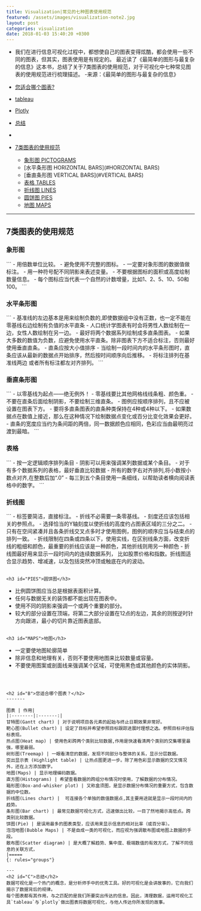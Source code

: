 ```yaml
---
title: Visualization|常见的七种图表使用规范
featured: /assets/images/visualization-note2.jpg
layout: post
categories: visualization
date: 2018-01-03 15:40:20 +0300
---
```


- 我们在进行信息可视化过程中，都想使自己的图表变得炫酷，都会使用一些不同的图表，但其实，图表使用是有规定的。
  最近读了《最简单的图形与最复杂的信息》这本书，总结了关于7类图表的使用规范，对于可视化中七种常见图表的使用规范进行梳理描述。
-来源：《最简单的图形与最复杂的信息》

- [您适合哪个图表?](#B)
- [tableau]("https://www.tableau.com/zh-cn/learn/whitepapers")
- [Plotly](('https://help.plot.ly/group-by/'))
- [总结](#C)

-
- [7类图表的使用规范](#A)
	- [象形图 PICTOGRAMS](#PICTOGRAMS)
	- [水平条形图 HORIZONTAL BARS](#HORIZONTAL BARS)
	- [垂直条形图 VERTICAL BARS](#VERTICAL BARS)
	- [表格 TABLES](#TABLES)
	- [折线图 LINES](#PIES)
	- [圆饼图 PIES](#PIES)
	- [地图 MAPS](#MAPS)



* * *

<h2 id="A">7类图表的使用规范</h2>	


<h3 id="PICTOGRAMS">象形图</h3>
```
- 用倍数单位比较。
- 避免使用不完整的图标。
- 一定要对象形图的数据值做标注。
- 用一种符号配不同阴影来表述变量。
- 不要根据图标的面积或高度绘制数量信息。
- 每个图标应当代表一个自然的计数增量，比如1、2、5、10、50和100。
```

<h3 id="HORIZONTAL BARS">水平条形图</h3>
```
- 基准线的左边基本是用来绘制负数的,即使数据组中没有正数，也一定不能在零基线右边绘制有负值的水平直条 
- 人口统计学图表有时会将男性人数绘制在一边，女性人数绘制在另一边。  
- 最好将两个数据系列绘制成多直条图表。 
- 如果大多数的数值为负数，应避免使用水平直条。除非图表下方不适合标注，否则最好使用垂直直条。 
- 直条应按大小值排序
- 当绘制一段时间内的水平条形图时，直条应该从最新的数据点开始排序，然后按时间顺序向后推移。
- 将标注排列在基准线两边 或者所有标注都左对齐排列。
```

<h3 id="VERTICAL BARS">垂直条形图</h3>
```
- 以零基线为起点——绝无例外！
- 零基线要比其他网格线线条粗、颜色重。
- 不要在直条后面绘制阴影，不要绘制三维直条。
- 图例应按顺序排列，且不应被设置在图表下方。
- 要将多直条图表的直条种类保持在4种或4种以下。
- 如果数据点在数值上接近，那么在这种情况下绘制数据点变化或百分比变化效果会更好。  
- 直条的宽度应当约为条间距的两倍，同一数据颜色应相同，色彩应当由最明亮过渡到最暗。 
```

<h3 id="TABLES">表格</h3> 
```
- 按一定逻辑顺序排列条目
- 阴影可以用来强调某列数据或某个条目。
- 对于有多个数据系列的表格，最好垂直比较数据
- 所有的数字右对齐排列,将小数按小数点对齐,在整数后加“.0”
- 每三到五个条目使用一条细线，以帮助读者横向阅读表格中的数字。
```

<h3 id="LINES">折线图</h3>  
```
- 标签要简洁，直接标注。
- 折线不必需要一条零基线。
- 刻度还应该包括相关的参照点。
- 选择恰当的Y轴刻度以使折线的高度约占图表区域的三分之二。
- 只有在空间紧凑并且各条折线交叉点多时才使用图例，图例的顺序应当与结束点的排列一致。
- 折线限制在四条或四条以下，使用实线，在区别线条方面，改变折线的粗细和颜色，最重要的折线应该是一种颜色，其他折线则用另一种颜色
- 折线图最好用来显示一段时间内的连续数据系列， 比如股票价格和指数。折线图适合显示趋势、增减速，以及包括突然冲顶或触底在内的波动。

```

<h3 id="PIES">圆饼图</h3>  
```
- 比例圆饼图应当总是根据表面积计算。
- 任何与数据无关的装饰都不能出现在图表中。
- 使用不同的阴影来强调一个或两个重要的部分。
- 较大的部分设置在顶端，将第二大部分设置在12点的左边，其余的则按逆时针方向跟进，最小的切片靠近图表底部。
```

<h3 id="MAPS">地图</h3>
```
- 一定要使地图轮廓简单
- 除非信息和地理有关，否则不要使用地图来比较数量或容量。
- 不要使用图案或剖面线来强调某个区域，可使用黑色或其他颜色的实体阴影。
```



<h2 id="B">您适合哪个图表？</h2>		
-------	

图表 | 作用|
|:--------|:-------:|
甘特图(Gantt chart) | 对于说明项目各元素的起始与终止日期效果非常好。
靶心图(Bullet chart) | 设定了目标并希望参照目标跟踪进展时理想之选。参照目标评估指标表现。
热点图(Heat map) | 使用色彩跨两个类别比较数据,作用是快速看清两个类别的交集哪里最强，哪里最弱。
树形图(Treemap) | 一眼看清您的数据，发现不同部分与整体的关系，显示分层数据。
突出显示表 (Highlight table) | 让热点图更进一步。除了用色彩显示数据的交叉情况外，还在上方添加数字。
地图(Maps) | 显示地理编码数据。
直方图(Histograms) | 希望查看数据的跨组分布情况时使用，了解数据的分布情况。
箱形图(Box-and-whisker plot) | 又称盒须图，是显示数据分布情况的重要方式，包含数据的中位数。 
折线图(Lines chart) |  可连接各个单独的数值数据点,其主要用途就是显示一段时间内的趋势。 
条形图(Bar chart) | 最常见数据可视化方式，迅速做出比较，一目了然地揭示高低点。跨类别比较数据。
饼图(Pie) | 是误用最多的图表类型，应该用来显示信息的相对比率（或百分率）。 
泡泡地图(Bubble Maps) | 不是自成一类的可视化，而应视为强调散布图或地图上数据的手段。
散布图(Scatter diagram) | 是大概了解趋势、集中度、极端数值的有效方式，了解不同信息的关联方式， 
|=====
{: rules="groups"}

---
<h2 id="C">总结</h2>
数据可视化是一个热门的概念，是分析师手中的优秀工具。好的可视化是会讲故事的，它向我们揭示了数据背后的规律。
每个图表都有其作用，与之匹配的是我们所要突出传达的信息。因此，清理数据，运用可视化工具`tableau`与`plotly`做出图表将数据可视化，与他人传达你所发现的故事。
